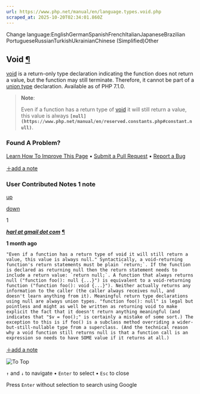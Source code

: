 ```yaml
---
url: https://www.php.net/manual/en/language.types.void.php
scraped_at: 2025-10-20T02:34:01.860Z
---
```


Change language:EnglishGermanSpanishFrenchItalianJapaneseBrazilian PortugueseRussianTurkishUkrainianChinese (Simplified)Other

## Void [¶](https://www.php.net/manual/en/language.types.void.php\#language.types.void)

[void](https://www.php.net/manual/en/language.types.void.php) is a return-only type declaration indicating the
function does not return a value, but the function may still terminate.
Therefore, it cannot be part of a
[union type](https://www.php.net/manual/en/language.types.type-system.php#language.types.type-system.composite.union)
declaration. Available as of PHP 7.1.0.


> **Note**:
>
> Even if a function has a return type of [void](https://www.php.net/manual/en/language.types.void.php) it will
> still return a value, this value is always **`[null](https://www.php.net/manual/en/reserved.constants.php#constant.null)`**.

### Found A Problem?

[Learn How To Improve This Page](https://github.com/php/doc-base/blob/master/README.md "This will take you to our contribution guidelines on GitHub")
•
[Submit a Pull Request](https://github.com/php/doc-en/blob/master/language/types/void.xml)
•
[Report a Bug](https://github.com/php/doc-en/issues/new?body=From%20manual%20page:%20https:%2F%2Fphp.net%2Flanguage.types.void%0A%0A---)

[＋add a note](https://www.php.net/manual/add-note.php?sect=language.types.void&repo=en&redirect=https://www.php.net/manual/en/language.types.void.php)

### User Contributed Notes 1 note

[up](https://www.php.net/manual/vote-note.php?id=130486&page=language.types.void&vote=up "Vote up!")

[down](https://www.php.net/manual/vote-note.php?id=130486&page=language.types.void&vote=down "Vote down!")

1


[**_harl at gmail dot com_**](https://www.php.net/manual/en/language.types.void.php#130486) [¶](https://www.php.net/manual/en/language.types.void.php#130486)

**1 month ago**

``"Even if a function has a return type of void it will still return a value, this value is always null."
Syntactically, a void-returning function's return statements must be plain `return;`. If the function is declared as returning null then the return statement needs to include a return value: `return null;`.
A function that always returns null ("function foo(): null {...}") is equivalent to a void-returning function ("function foo(): void {...}"). Neither actually returns any information to the caller (the caller always receives null, and doesn't learn anything from it).
Meaningful return type declarations using null are always union types. "function foo(): null" is legal but pointless and might as well be written as returning void to make explicit the fact that it doesn't return anything meaningful (and indicates that "$v = foo();" is certainly a mistake of some sort.) The exception to this is if foo() is a subclass method overriding a wider-but-still-nullable type from a superclass.
(And the technical reason why a void function still returns null is that a function call is an expression so needs to have SOME value if it returns at all.)``

[＋add a note](https://www.php.net/manual/add-note.php?sect=language.types.void&repo=en&redirect=https://www.php.net/manual/en/language.types.void.php)

![To Top](https://www.php.net/images/to-top@2x.png)

`↑` and `↓` to navigate •
`Enter` to select •
`Esc` to close


Press `Enter` without
selection to search using Google
